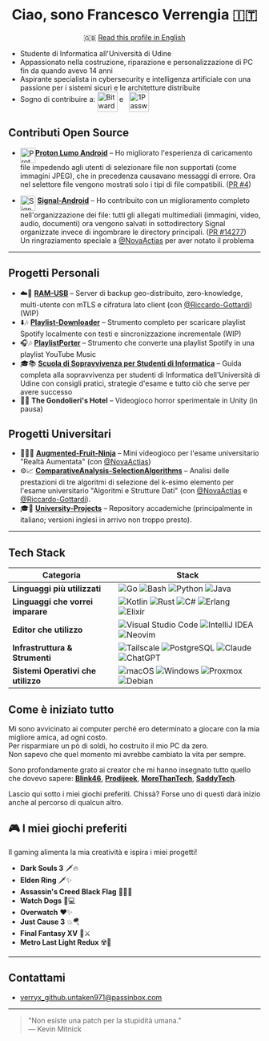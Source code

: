 <div align="center">

# Ciao, sono Francesco Verrengia 🇮🇹
🇬🇧 [Read this profile in English](./README.md)

</div>


- Studente di Informatica all'Università di Udine
- Appassionato nella costruzione, riparazione e personalizzazione di PC fin da quando avevo 14 anni
- Aspirante specialista in cybersecurity e intelligenza artificiale con una passione per i sistemi sicuri e le architetture distribuite
- Sogno di contribuire a: [<img src="https://upload.wikimedia.org/wikipedia/commons/c/cc/Bitwarden_logo.svg" height="40" alt="Bitwarden logo" align="middle" />](https://github.com/bitwarden) e &nbsp;&nbsp;[<img src="https://1password.com/img/logo-v1.svg" height="40" alt="1Password logo" align="middle" />](https://github.com/1password)


## Contributi Open Source

- [<img src="https://cdn.jsdelivr.net/gh/homarr-labs/dashboard-icons/svg/proton-lumo.svg" height="30" alt="Proton Lumo logo" align="middle" />](https://github.com/ProtonLumo)[**Proton Lumo Android**](https://github.com/ProtonLumo/android-lumo) – Ho migliorato l'esperienza di caricamento file impedendo agli utenti di selezionare file non supportati (come immagini JPEG), che in precedenza causavano messaggi di errore. Ora nel selettore file vengono mostrati solo i tipi di file compatibili. ([PR #4](https://github.com/ProtonLumo/android-lumo/pull/4))

- [<img src="https://upload.wikimedia.org/wikipedia/commons/8/8d/Signal-Logo.svg" height="30" alt="Signal logo" align="middle" />](https://github.com/signalapp) [**Signal-Android**](https://github.com/signalapp/Signal-Android) – Ho contribuito con un miglioramento completo nell'organizzazione dei file: tutti gli allegati multimediali (immagini, video, audio, documenti) ora vengono salvati in sottodirectory Signal organizzate invece di ingombrare le directory principali. ([PR #14277](https://github.com/signalapp/Signal-Android/pull/14277))  
Un ringraziamento speciale a [@NovaActias](https://github.com/NovaActias) per aver notato il problema

---

## Progetti Personali

- ☁️🔐 [**RAM-USB**](https://github.com/Verryx-02/RAM-USB) – Server di backup geo-distribuito, zero-knowledge, multi-utente con mTLS e cifratura lato client (con [@Riccardo-Gottardi](https://github.com/Riccardo-Gottardi)) (WIP)
- ⬇️🎶 [**Playlist-Downloader**](https://github.com/Verryx-02/playlist-downloader) – Strumento completo per scaricare playlist Spotify localmente con testi e sincronizzazione incrementale (WIP)
- 🎧🎶 [**PlaylistPorter**](https://github.com/Verryx-02/PlaylistPorter) – Strumento che converte una playlist Spotify in una playlist YouTube Music
- 🎓📚 [**Scuola di Sopravvivenza per Studenti di Informatica**](https://github.com/Verryx-02/Scuola-di-sopravvivenza-per-studenti-di-Informatica) – Guida completa alla sopravvivenza per studenti di Informatica dell'Università di Udine con consigli pratici, strategie d'esame e tutto ciò che serve per avere successo
- 🏨🥩 **The Gondolieri's Hotel** – Videogioco horror sperimentale in Unity (in pausa)

## Progetti Universitari

- 🍎🥷🏻 [**Augmented-Fruit-Ninja**](https://github.com/NovaActias/Augmented-Fruit-Ninja) – Mini videogioco per l'esame universitario "Realtà Aumentata" (con [@NovaActias](https://github.com/NovaActias))
- ⚙️📈 [**ComparativeAnalysis-SelectionAlgorithms**](https://github.com/NovaActias/ComparativeAnalysis-SelectionAlgorithms) – Analisi delle prestazioni di tre algoritmi di selezione del k-esimo elemento per l'esame universitario "Algoritmi e Strutture Dati" (con [@NovaActias](https://github.com/NovaActias) e [@Riccardo-Gottardi](https://github.com/Riccardo-Gottardi)).
- 🎓🏫 [**University-Projects**](https://github.com/Verryx-02/University-Projects) – Repository accademiche (principalmente in italiano; versioni inglesi in arrivo non troppo presto).

---

## Tech Stack

| Categoria | Stack |
|----------|-------|
| **Linguaggi più utilizzati** | ![Go](https://img.shields.io/badge/Go-00ADD8?style=for-the-badge&logo=go&logoColor=white) ![Bash](https://img.shields.io/badge/Bash-4EAA25?style=for-the-badge&logo=gnu-bash&logoColor=white) ![Python](https://img.shields.io/badge/Python-3776AB?style=for-the-badge&logo=python&logoColor=white) ![Java](https://img.shields.io/badge/Java-007396?style=for-the-badge&logo=java&logoColor=white) |
| **Linguaggi che vorrei imparare** | ![Kotlin](https://img.shields.io/badge/Kotlin-7F52FF?style=for-the-badge&logo=kotlin&logoColor=white) ![Rust](https://img.shields.io/badge/Rust-000000?style=for-the-badge&logo=rust&logoColor=white) ![C#](https://img.shields.io/badge/C%23-239120?style=for-the-badge&logo=c-sharp&logoColor=white) ![Erlang](https://img.shields.io/badge/Erlang-A90533?style=for-the-badge&logo=erlang&logoColor=white) ![Elixir](https://img.shields.io/badge/Elixir-4B275F?style=for-the-badge&logo=elixir&logoColor=white) |
| **Editor che utilizzo** | ![Visual Studio Code](https://img.shields.io/badge/VS%20Code-007ACC?style=for-the-badge&logo=visual-studio-code&logoColor=white) ![IntelliJ IDEA](https://img.shields.io/badge/IntelliJ-000000?style=for-the-badge&logo=intellij-idea&logoColor=white) ![Neovim](https://img.shields.io/badge/Neovim-57A143?style=for-the-badge&logo=neovim&logoColor=white) |
| **Infrastruttura & Strumenti** | ![Tailscale](https://img.shields.io/badge/Tailscale-0043CE?style=for-the-badge&logo=tailscale&logoColor=white) ![PostgreSQL](https://img.shields.io/badge/PostgreSQL-336791?style=for-the-badge&logo=postgresql&logoColor=white) ![Claude](https://img.shields.io/badge/Claude-da7756?style=for-the-badge&logo=anthropic&logoColor=white) ![ChatGPT](https://img.shields.io/badge/ChatGPT-222222?style=for-the-badge&logo=openai&logoColor=white) |
| **Sistemi Operativi che utilizzo** | ![macOS](https://img.shields.io/badge/macOS-000000?style=for-the-badge&logo=apple&logoColor=white) ![Windows](https://img.shields.io/badge/Windows-0078D6?style=for-the-badge&logo=windows&logoColor=white) ![Proxmox](https://img.shields.io/badge/Proxmox-000000?style=for-the-badge&logo=proxmox&logoColor=white) ![Debian](https://img.shields.io/badge/Debian-A81D33?style=for-the-badge&logo=debian&logoColor=white) |


## Come è iniziato tutto
Mi sono avvicinato ai computer perché ero determinato a giocare con la mia migliore amica, ad ogni costo.  
Per risparmiare un pò di soldi, ho costruito il mio PC da zero.  
Non sapevo che quel momento mi avrebbe cambiato la vita per sempre.  

Sono profondamente grato ai creator che mi hanno insegnato tutto quello che dovevo sapere:
[**Blink46**](https://www.youtube.com/@Blink46yt), [**Prodijeek**](https://www.youtube.com/@Prodigeek), [**MoreThanTech**](https://www.youtube.com/@MoreThanTech), [**SaddyTech**](https://www.youtube.com/@SaddyTech).

Lascio qui sotto i miei giochi preferiti. Chissà? Forse uno di questi darà inizio anche al percorso di qualcun altro.


## 🎮 I miei giochi preferiti
Il gaming alimenta la mia creatività e ispira i miei progetti!

- **Dark Souls 3** 🗡️🔥
- **Elden Ring** 🗡✨
- **Assassin's Creed Black Flag** 🏴‍☠️⛵
- **Watch Dogs** 📱💻
- **Overwatch** ❤️✨
- **Just Cause 3** 💥🪂
- **Final Fantasy XV** 👑⚔️
- **Metro Last Light Redux** ☢️🌆

---

## Contattami

- verryx_github.untaken971@passinbox.com

---

> "Non esiste una patch per la stupidità umana."  
> — Kevin Mitnick
